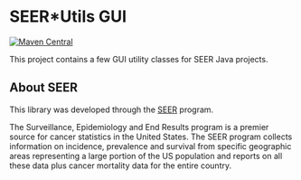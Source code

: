 # SEER*Utils GUI

[![Maven Central](https://maven-badges.herokuapp.com/maven-central/com.imsweb/seerutils-gui/badge.svg)](https://maven-badges.herokuapp.com/maven-central/com.imsweb/seerutils-gui)

This project contains a few GUI utility classes for SEER Java projects.

## About SEER

This library was developed through the [SEER](http://seer.cancer.gov/) program.

The Surveillance, Epidemiology and End Results program is a premier source for cancer statistics in the United States.
The SEER program collects information on incidence, prevalence and survival from specific geographic areas representing
a large portion of the US population and reports on all these data plus cancer mortality data for the entire country.